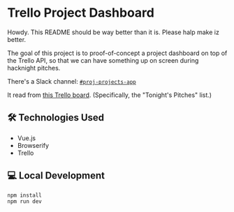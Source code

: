 # Trello Project Dashboard

Howdy. This README should be way better than it is. Please halp make iz
better.

The goal of this project is to proof-of-concept a project dashboard on
top of the Trello API, so that we can have something up on screen during
hacknight pitches.

There's a Slack channel: [`#proj-projects-app`][slack]

   [slack]: https://civictechto.slack.com/messages/C2U8J8Z6C

It read from [this Trello board][trello]. (Specifically, the "Tonight's Pitches"
list.)

   [trello]: https://trello.com/b/EVvNEGK5/hacknight-projects

## :hammer_and_wrench: Technologies Used

- Vue.js
- Browserify
- Trello

## :computer: Local Development

```
npm install
npm run dev
```